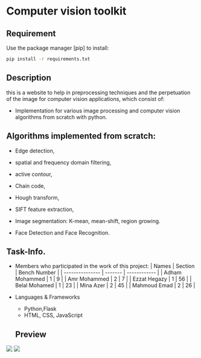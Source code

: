 # Computer vision toolkit
## Requirement

Use the package manager [pip] to install:

```bash
pip install -r requirements.txt
```

## Description
this is a website to help in preprocessing techniques and the perpetuation of the image for computer vision applications, which consist of:

- Implementation for various image processing and computer vision algorithms from scratch with python.

## Algorithms implemented from scratch:
- Edge detection,
- spatial and frequency domain filtering,
- active contour,
-  Chain code,
-  Hough transform,
-  SIFT feature extraction,
-  Image segmentation: K-mean, mean-shift, region growing.

- Face Detection and Face Recognition.
## Task-Info. 
- Members who participated in the work of this project:
  | Names           | Section | Bench Number |
  | --------------- | ------- | ------------ |
  | Adham Mohammed  |    1    |     9        |
  | Amr Mohammed    |    2    |     7        |
  | Ezzat Hegazy    |    1    |     56       |
  | Belal Mohamed   |    1    |     23       |
  | Mina Azer       |    2    |     45       |
  | Mahmoud Emad    |    2    |     26       |
- Languages & Frameworks
  - Python,Flask
  - HTML, CSS, JavaScript  
  
  ## Preview
![](https://github.com/Computer-Vision-Spring23/a01-team13/blob/main/Images/perviews/tabs.gif](https://github.com/Amrmohamed090/Computer-Vision-Toolkit/blob/main/screenshots/SSD%20matching.png)https://github.com/Amrmohamed090/Computer-Vision-Toolkit/blob/main/screenshots/SSD%20matching.png)
![](https://github.com/Computer-Vision-Spring23/a01-team13/blob/main/Images/perviews/tabs.gif](https://github.com/Amrmohamed090/Computer-Vision-Toolkit/blob/main/screenshots/SSD%20matching.png)https://github.com/Amrmohamed090/Computer-Vision-Toolkit/blob/main/screenshots/SSD%20matching.png](https://github.com/Amrmohamed090/Computer-Vision-Toolkit/blob/main/screenshots/sift.png)https://github.com/Amrmohamed090/Computer-Vision-Toolkit/blob/main/screenshots/sift.png)


